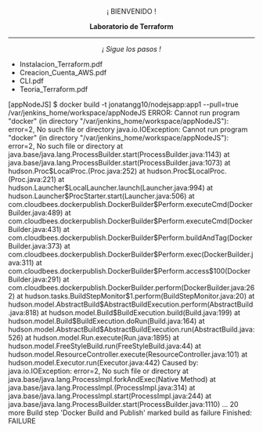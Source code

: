<p align="center">¡ BIENVENIDO !</p>
<p align="center"><b>Laboratorio de Terraform</b></p>
<hr>
<p align="center"><i>¡ Sigue los pasos !</i></p>
<ul>
  <li>Instalacion_Terraform.pdf</li>
  <li>Creacion_Cuenta_AWS.pdf</li>
  <li>CLI.pdf</li>
  <li>Teoria_Terraform.pdf</li>
</ul>
[appNodeJS] $ docker build -t jonatangg10/nodejsapp:app1 --pull=true /var/jenkins_home/workspace/appNodeJS
ERROR: Cannot run program "docker" (in directory "/var/jenkins_home/workspace/appNodeJS"): error=2, No such file or directory
java.io.IOException: Cannot run program "docker" (in directory "/var/jenkins_home/workspace/appNodeJS"): error=2, No such file or directory
	at java.base/java.lang.ProcessBuilder.start(ProcessBuilder.java:1143)
	at java.base/java.lang.ProcessBuilder.start(ProcessBuilder.java:1073)
	at hudson.Proc$LocalProc.<init>(Proc.java:252)
	at hudson.Proc$LocalProc.<init>(Proc.java:221)
	at hudson.Launcher$LocalLauncher.launch(Launcher.java:994)
	at hudson.Launcher$ProcStarter.start(Launcher.java:506)
	at com.cloudbees.dockerpublish.DockerBuilder$Perform.executeCmd(DockerBuilder.java:489)
	at com.cloudbees.dockerpublish.DockerBuilder$Perform.executeCmd(DockerBuilder.java:431)
	at com.cloudbees.dockerpublish.DockerBuilder$Perform.buildAndTag(DockerBuilder.java:373)
	at com.cloudbees.dockerpublish.DockerBuilder$Perform.exec(DockerBuilder.java:311)
	at com.cloudbees.dockerpublish.DockerBuilder$Perform.access$100(DockerBuilder.java:291)
	at com.cloudbees.dockerpublish.DockerBuilder.perform(DockerBuilder.java:262)
	at hudson.tasks.BuildStepMonitor$1.perform(BuildStepMonitor.java:20)
	at hudson.model.AbstractBuild$AbstractBuildExecution.perform(AbstractBuild.java:818)
	at hudson.model.Build$BuildExecution.build(Build.java:199)
	at hudson.model.Build$BuildExecution.doRun(Build.java:164)
	at hudson.model.AbstractBuild$AbstractBuildExecution.run(AbstractBuild.java:526)
	at hudson.model.Run.execute(Run.java:1895)
	at hudson.model.FreeStyleBuild.run(FreeStyleBuild.java:44)
	at hudson.model.ResourceController.execute(ResourceController.java:101)
	at hudson.model.Executor.run(Executor.java:442)
Caused by: java.io.IOException: error=2, No such file or directory
	at java.base/java.lang.ProcessImpl.forkAndExec(Native Method)
	at java.base/java.lang.ProcessImpl.<init>(ProcessImpl.java:314)
	at java.base/java.lang.ProcessImpl.start(ProcessImpl.java:244)
	at java.base/java.lang.ProcessBuilder.start(ProcessBuilder.java:1110)
	... 20 more
Build step 'Docker Build and Publish' marked build as failure
Finished: FAILURE
